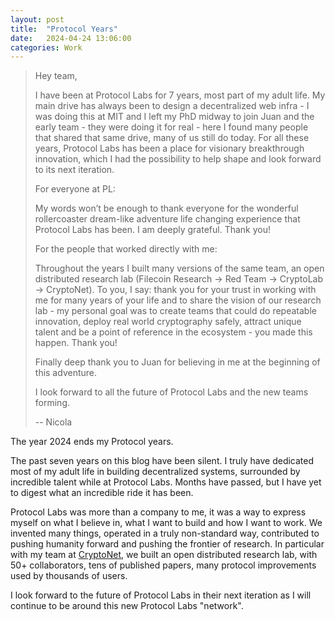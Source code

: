 ```yaml
---
layout: post
title:  "Protocol Years"
date:   2024-04-24 13:06:00
categories: Work
---
```


> Hey team,
> 
> I have been at Protocol Labs for 7 years, most part of my adult life. 
> My main drive has always been to design a decentralized web infra - I was doing this at MIT and I left my PhD midway to join Juan and the early team - they were doing it for real - here I found many people that shared that same drive, many of us still do today. For all these years, Protocol Labs has been a place for visionary breakthrough innovation, which I had the possibility to help shape and look forward to its next iteration.
>
> For everyone at PL:
>
> My words won’t be enough to thank everyone for the wonderful rollercoaster dream-like adventure life changing experience that Protocol Labs has been. I am deeply grateful. Thank you!
>
> For the people that worked directly with me:
>
> Throughout the years I built many versions of the same team, an open distributed research lab (Filecoin Research -> Red Team -> CryptoLab -> CryptoNet). To you, I say: thank you for your trust in working with me for many years of your life and to share the vision of our research lab - my personal goal was to create teams that could do repeatable innovation, deploy real world cryptography safely, attract unique talent and be a point of reference in the ecosystem - you made this happen. Thank you!
>
> Finally deep thank you to Juan for believing in me at the beginning of this adventure.
>
> I look forward to all the future of Protocol Labs and the new teams forming.
>
> -- Nicola


The year 2024 ends my Protocol years.

The past seven years on this blog have been silent. I truly have dedicated most of my adult life in building decentralized systems, surrounded by incredible talent while at Protocol Labs. Months have passed, but I have yet to digest what an incredible ride it has been.

Protocol Labs was more than a company to me, it was a way to express myself on what I believe in, what I want to build and how I want to work. We invented many things, operated in a truly non-standard way, contributed to pushing humanity forward and pushing the frontier of research. In particular with my team at [CryptoNet](https://cryptonet.org), we built an open distributed research lab, with 50+ collaborators, tens of published papers, many protocol improvements used by thousands of users.

I look forward to the future of Protocol Labs in their next iteration as I will continue to be around this new Protocol Labs "network".